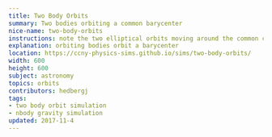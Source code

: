 ```yaml
---
title: Two Body Orbits
summary: Two bodies orbiting a common barycenter
nice-name: two-body-orbits
instructions: note the two elliptical orbits moving around the common center
explanation: orbiting bodies orbit a barycenter
location: https://ccny-physics-sims.github.io/sims/two-body-orbits/
width: 600
height: 600
subject: astronomy
topics: orbits
contributors: hedbergj
tags:
- two body orbit simulation
- nbody gravity simulation
updated: 2017-11-4
---
```

